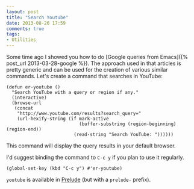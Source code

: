 ```yaml
---
layout: post
title: "Search Youtube"
date: 2013-08-26 17:59
comments: true
tags:
- Utilities
---
```


Some time ago I showed you how to do
[Google queries from Emacs]({% post_url 2013-03-28-google %}). The
approach used in that articles is pretty generic and can be used for
the creation of various similar commands. Let's create a command that
searches in YouTube:

``` elisp
(defun er-youtube ()
  "Search YouTube with a query or region if any."
  (interactive)
  (browse-url
   (concat
    "http://www.youtube.com/results?search_query="
    (url-hexify-string (if mark-active
                           (buffer-substring (region-beginning) (region-end))
                         (read-string "Search YouTube: "))))))

```

This command will display the query results in your default browser.

I'd suggest binding the command to `C-c y` if you plan to use it regularly.

``` elisp
(global-set-key (kbd "C-c y") #'er-youtube)
```

`youtube` is available in
[Prelude](https://github.com/bbatsov/prelude) (but with a `prelude-`
prefix).
